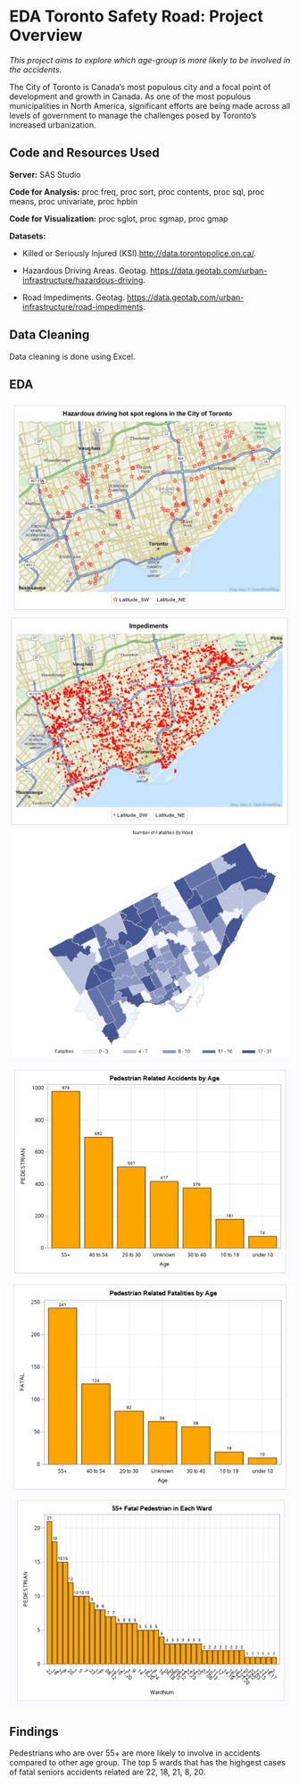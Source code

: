 # EDA Toronto Safety Road: Project Overview

*This project aims to explore which age-group is more likely to be involved in the accidents.*

The City of Toronto is Canada’s most populous city and a focal point of development and growth in Canada. As one of the most populous municipalities in North America, significant efforts are being made across all levels of government to manage the challenges posed by Toronto’s increased urbanization. 

## Code and Resources Used

**Server:** SAS Studio

**Code for Analysis:** proc freq, proc sort, proc contents, proc sql, proc means, proc univariate, proc hpbin

**Code for Visualization:** proc sglot, proc sgmap, proc gmap 

**Datasets:**

* Killed or Seriously Injured (KSI).http://data.torontopolice.on.ca/.

* Hazardous Driving Areas. Geotag. https://data.geotab.com/urban-infrastructure/hazardous-driving.

* Road Impediments. Geotag. https://data.geotab.com/urban-infrastructure/road-impediments.

## Data Cleaning

Data cleaning is done using Excel.

## EDA
![Hazard Driving Hotspot in Toronto](https://github.com/LilyTruong2291/Toronto-Road-Safety/blob/master/hazard_driving_hotspot.PNG)
![Impediment in Toronto](https://github.com/LilyTruong2291/Toronto-Road-Safety/blob/master/impediments.PNG)
![Map of Fatalities by Ward](https://github.com/LilyTruong2291/Toronto-Road-Safety/blob/master/map_fatalities_by_ward.PNG)
![Pedestrian Related Accidents by Age](https://github.com/LilyTruong2291/Toronto-Road-Safety/blob/master/pedestrian_by_age.PNG)
![Fatal Pedestrian by Age](https://github.com/LilyTruong2291/Toronto-Road-Safety/blob/master/fatal_pedestrian_by_age.PNG)
![Fatal Seniors by Ward](https://github.com/LilyTruong2291/Toronto-Road-Safety/blob/master/fatal_seniors_by_ward.PNG)

## Findings

Pedestrians who are over 55+ are more likely to involve in accidents compared to other age group. The top 5 wards that has the highgest cases of fatal seniors accidents related are 22, 18, 21, 8, 20.

